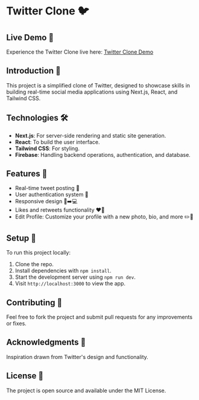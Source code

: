 # Twitter Clone 🐦

## Live Demo 🔗
Experience the Twitter Clone live here: [Twitter Clone Demo](https://twitter-clone-betul.vercel.app)

## Introduction 📘
This project is a simplified clone of Twitter, designed to showcase skills in building real-time social media applications using Next.js, React, and Tailwind CSS.

## Technologies 🛠️
- **Next.js**: For server-side rendering and static site generation.
- **React**: To build the user interface.
- **Tailwind CSS**: For styling.
- **Firebase**: Handling backend operations, authentication, and database.

## Features 🌟
- Real-time tweet posting 📝
- User authentication system 🔐
- Responsive design 📱➡️💻
- Likes and retweets functionality ❤️🔁
- Edit Profile: Customize your profile with a new photo, bio, and more ✏️👤

## Setup 🚀
To run this project locally:
1. Clone the repo.
2. Install dependencies with `npm install`.
3. Start the development server using `npm run dev`.
4. Visit `http://localhost:3000` to view the app.

## Contributing 🤝
Feel free to fork the project and submit pull requests for any improvements or fixes.

## Acknowledgments 💖
Inspiration drawn from Twitter's design and functionality.

## License 📄
The project is open source and available under the MIT License.
